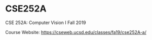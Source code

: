 # CSE252A
CSE 252A: Computer Vision I  Fall 2019

Course Website: https://cseweb.ucsd.edu/classes/fa19/cse252A-a/
